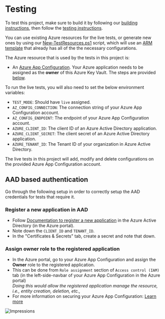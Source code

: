 # Testing

To test this project, make sure to build it by following our [building instructions](https://github.com/Azure/azure-sdk-for-js/blob/master/CONTRIBUTING.md#building), then follow the [testing instructions](https://github.com/Azure/azure-sdk-for-js/blob/master/CONTRIBUTING.md#testing).

You can use existing Azure resources for the live tests, or generate new ones by using our [New-TestResources.ps1](https://github.com/Azure/azure-sdk-for-js/blob/master/eng/common/TestResources/New-TestResources.ps1) script, which will use an [ARM template](https://github.com/Azure/azure-sdk-for-js/blob/master/sdk/appconfiguration/test-resources.json) that already has all of the the necessary configurations.

The Azure resource that is used by the tests in this project is:

- An [Azure App Configuration](https://docs.microsoft.com/en-us/azure/azure-app-configuration/overview). Your Azure application needs to be assigned as the **owner** of this Azure Key Vault. The steps are provided [below](#AAD-based-authentication).

To run the live tests, you will also need to set the below environment variables:

- `TEST_MODE`: Should have `live` assigned.
- `AZ_CONFIG_CONNECTION`: The connection string of your Azure App Configuration account.
- `AZ_CONFIG_ENDPOINT`: The endpoint of your Azure App Configuration account.
- `AZURE_CLIENT_ID`: The client ID of an Azure Active Directory application.
- `AZURE_CLIENT_SECRET`: The client secret of an Azure Active Directory application.
- `AZURE_TENANT_ID`: The Tenant ID of your organization in Azure Active Directory.

The live tests in this project will add, modify and delete configurations on the provided Azure App Configuration account.

## AAD based authentication

Go through the following setup in order to correctly setup the AAD credentials for tests that require it.

### Register a new application in AAD

- Follow [Documentation to register a new application](https://docs.microsoft.com/en-us/azure/active-directory/develop/quickstart-register-app) in the Azure Active Directory (in the Azure portal).
- Note down the `CLIENT_ID` and `TENANT_ID`.
- In the "Certificates & Secrets" tab, create a secret and note that down.

### Assign owner role to the registered application

- In the Azure portal, go to your Azure App Configuration and assign the **Owner** role to the registered application.
- This can be done from `Role assignment` section of `Access control (IAM)` tab (in the left-side-navbar of your Azure App Configuration in the Azure portal)<br>
  _Doing this would allow the registered application manage the resource, i.e., entity creation, deletion, etc.,_<br>
- For more information on securing your Azure App Configuration: [Learn more](https://docs.microsoft.com/en-us/azure/event-hubs/authorize-access-event-hubs)

![Impressions](https://azure-sdk-impressions.azurewebsites.net/api/impressions/azure-sdk-for-js%2Fsdk%2Fappconfiguration%2Fapp-configuration%2Ftest%2FREADME.png)
